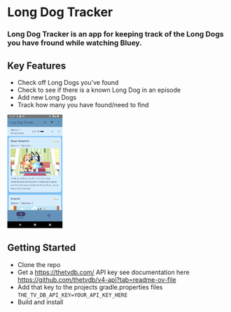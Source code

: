 <!--
  Title: Long Dog Tracker
  Description: An app for keeping track of the Long Dogs you have found while watching Bluey
  Author: w1ll1am23
  -->

# Long Dog Tracker

### Long Dog Tracker is an app for keeping track of the Long Dogs you have fround while watching Bluey. 

## Key Features 
- Check off Long Dogs you've found
- Check to see if there is a known Long Dog in an episode 
- Add new Long Dogs
- Track how many you have found/need to find

<img src='images/main_ui.png' width='25%'/>  

## Getting Started
- Clone the repo
- Get a https://thetvdb.com/ API key see documentation here https://github.com/thetvdb/v4-api?tab=readme-ov-file
- Add that key to the projects gradle.properties files `THE_TV_DB_API_KEY=YOUR_API_KEY_HERE`
- Build and install
